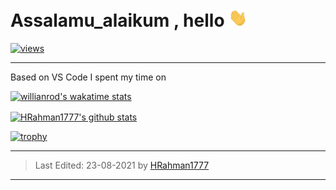 # Assalamu_alaikum , hello <img src="https://github.com/Parply/Parply/blob/master/.github/Hi.gif?raw=true" width="30px">
 <a href="https://github.com/HRahman1777"><img alt="views" title="Github views" src="https://komarev.com/ghpvc/?username=HRahman1777&style=plastic&color=blueviolet" width="125"/></a>
 
----
<!---
📊 **Activities**

<a href="https://github.com/HRahman1777">
  <img align="center" src="https://github-readme-stats.vercel.app/api/top-langs/?username=HRahman1777&layout=compact&theme=radical&count_private=true" />
</a>

<br>
-->

Based on VS Code I spent my time on

[![willianrod's wakatime stats](https://github-readme-stats.vercel.app/api/wakatime?username=HRahman1777&layout=compact&theme=radical&count_private=true)](https://github.com/HRahman1777)

<a href="https://github.com/HRahman1777">
 <img align="center" src="https://github-readme-stats.vercel.app/api?username=HRahman1777&show_icons=true&theme=radical&line_height=27" alt="HRahman1777's github stats"/>
</a>

[![trophy](https://github-profile-trophy.vercel.app/?username=HRahman1777&theme=monokai)](https://github.com/ryo-ma/github-profile-trophy)

----

>Last Edited: 23-08-2021 by [HRahman1777](https://github.com/HRahman1777)
----
